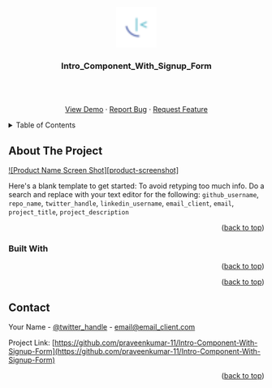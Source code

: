 <a name="readme-top"></a>


<!-- PROJECT LOGO -->
<br />
<div align="center">
  <a href="https://github.com/praveenkumar-11/Intro-Component-With-Signup-Form">
    <img src="/images/favicon-32x32.png" alt="Logo" width="80" height="80">
  </a>

<h3 align="center">Intro_Component_With_Signup_Form</h3>

  <p align="center">
    <br />
    <br />
    <br />
    <a href="https://github.com/github_username/repo_name">View Demo</a>
    ·
    <a href="https://github.com/praveenkumar-11/Intro-Component-With-Signup-Form/issues">Report Bug</a>
    ·
    <a href="https://github.com/praveenkumar-11/Intro-Component-With-Signup-Form/issues">Request Feature</a>
  </p>
</div>



<!-- TABLE OF CONTENTS -->
<details>
  <summary>Table of Contents</summary>
  <ol>
    <li>
      <a href="#about-the-project">About The Project</a>
      <ul>
        <li><a href="#built-with">Built With</a></li>
      </ul>
    </li>
    <li><a href="#contact">Contact</a></li>
  </ol>
</details>



<!-- ABOUT THE PROJECT -->
## About The Project

[![Product Name Screen Shot][product-screenshot]](https://example.com)

Here's a blank template to get started: To avoid retyping too much info. Do a search and replace with your text editor for the following: `github_username`, `repo_name`, `twitter_handle`, `linkedin_username`, `email_client`, `email`, `project_title`, `project_description`

<p align="right">(<a href="#readme-top">back to top</a>)</p>



### Built With


<p align="right">(<a href="#readme-top">back to top</a>)</p>



<p align="right">(<a href="#readme-top">back to top</a>)</p>


<!-- CONTACT -->
## Contact

Your Name - [@twitter_handle](https://twitter.com/twitter_handle) - email@email_client.com

Project Link: [https://github.com/praveenkumar-11/Intro-Component-With-Signup-Form](https://github.com/praveenkumar-11/Intro-Component-With-Signup-Form)

<p align="right">(<a href="#readme-top">back to top</a>)</p>